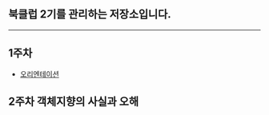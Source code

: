## 북클럽 2기를 관리하는 저장소입니다.

---

## 1주차 
- [오리엔테이션](https://www.notion.so/1-e2fe4d3df29c46bb86ecddfab582eca6)

## 2주차 객체지향의 사실과 오해
